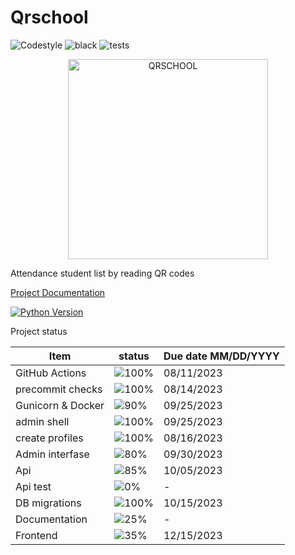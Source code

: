# Qrschool

![Codestyle](https://img.shields.io/badge/code%20style-black-000000.svg)
![black](https://github.com/selobu/qrschool/actions/workflows/black.yml/badge.svg)
![tests](https://github.com/selobu/qrschool/actions/workflows/test.yml/badge.svg)

<p align="center">
  <a href="https://qrschool.gestionhseq.com">
    <img src="https://raw.githubusercontent.com/selobu/qrschool/main/.github/assets/qrschool.svg" width="320" alt="QRSCHOOL">
  </a>
</p>

Attendance student list by reading QR codes

[Project Documentation](https://selobu.github.io/qrschool/)

[![Python Version](https://img.shields.io/badge/python-3.11-blue)](https://www.python.org/downloads/release/python-390/)

Project status

| Item              | status                                | Due date MM/DD/YYYY |
| ----------------- | ------------------------------------- | ------------------- |
| GitHub Actions    | ![100%](https://progress-bar.dev/100) | 08/11/2023          |
| precommit checks  | ![100%](https://progress-bar.dev/100) | 08/14/2023          |
| Gunicorn & Docker | ![90%](https://progress-bar.dev/90)   | 09/25/2023          |
| admin shell       | ![100%](https://progress-bar.dev/100) | 09/25/2023          |
| create profiles   | ![100%](https://progress-bar.dev/100) | 08/16/2023          |
| Admin interfase   | ![80%](https://progress-bar.dev/80)   | 09/30/2023          |
| Api               | ![85%](https://progress-bar.dev/85)   | 10/05/2023          |
| Api test          | ![0%](https://progress-bar.dev/0)     | -                   |
| DB migrations     | ![100%](https://progress-bar.dev/100) | 10/15/2023          |
| Documentation     | ![25%](https://progress-bar.dev/25)   | -                   |
| Frontend          | ![35%](https://progress-bar.dev/35)   | 12/15/2023          |
